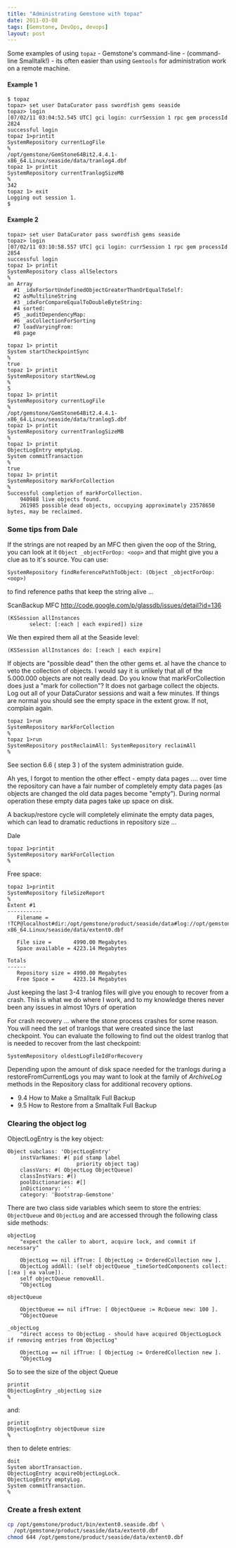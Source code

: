 ```yaml
---
title: "Administrating Gemstone with topaz"
date: 2011-03-08
tags: [Gemstone, DevOps, devops]
layout: post
---
```


Some examples of using `topaz` - Gemstone's command-line - (command-line Smalltalk!) - its often easier than using `Gemtools` for administration work on a remote machine.

#### Example 1
```
$ topaz
topaz> set user DataCurator pass swordfish gems seaside
topaz> login
[07/02/11 03:04:52.545 UTC] gci login: currSession 1 rpc gem processId 2824
successful login
topaz 1>printit
SystemRepository currentLogFile
%
/opt/gemstone/GemStone64Bit2.4.4.1-x86_64.Linux/seaside/data/tranlog4.dbf
topaz 1> printit
SystemRepository currentTranlogSizeMB
%
342
topaz 1> exit
Logging out session 1.
$
```


#### Example 2
```
topaz> set user DataCurator pass swordfish gems seaside
topaz> login
[07/02/11 03:10:58.557 UTC] gci login: currSession 1 rpc gem processId 2854
successful login
topaz 1> printit
SystemRepository class allSelectors
%
an Array
  #1 _idxForSortUndefinedObjectGreaterThanOrEqualToSelf:
  #2 asMultilineString
  #3 _idxForCompareEqualToDoubleByteString:
  #4 sorted:
  #5 _auditDependencyMap:
  #6 _asCollectionForSorting
  #7 loadVaryingFrom:
  #8 page
```

```
topaz 1> printit
System startCheckpointSync
%
true
topaz 1> printit                               
SystemRepository startNewLog
%
5
topaz 1> printit
SystemRepository currentLogFile
%
/opt/gemstone/GemStone64Bit2.4.4.1-x86_64.Linux/seaside/data/tranlog5.dbf
topaz 1> printit
SystemRepository currentTranlogSizeMB
%
topaz 1> printit
ObjectLogEntry emptyLog.
System commitTransaction
%
true
topaz 1> printit
SystemRepository markForCollection              
%
Successful completion of markForCollection.
    940988 live objects found.
    261985 possible dead objects, occupying approximately 23578650 bytes, may be reclaimed.
```

### Some tips from Dale

If the strings are not reaped by an MFC then given the oop of the String, you can look at it `Object _objectForOop: <oop>` and that might give you a clue as to it's source. You can use:

```smalltalk
SystemRepository findReferencePathToObject: (Object _objectForOop: <oop>)
```

 to find reference paths that keep the string alive ...

ScanBackup MFC  http://code.google.com/p/glassdb/issues/detail?id=136

```smalltalk
(KSSession allInstances
       select: [:each | each expired]) size
```

We then expired them all at the Seaside level:

```smalltalk
(KSSession allInstances do: [:each | each expire]
```

If objects are "possible dead" then the other gems et. al have the chance to veto the collection of objects. I would say it is unlikely that all of the 5.000.000 objects are not really dead. Do you know that markForCollection does just a "mark for collection"? It does not garbage collect the objects. Log out all of your DataCurator sessions and wait a few minutes. If things are normal you should see the empty space in the extent grow. If not, complain again.

```
topaz 1>run
SystemRepository markForCollection
%
topaz 1>run
SystemRepository postReclaimAll: SystemRepository reclaimAll
%
```

See section 6.6 ( step 3 ) of the system administration guide.


Ah yes, I forgot to mention the other effect - empty data pages .... over time the repository can have a fair number of completely empty data pages (as objects are changed the old data pages become "empty"). During normal operation these empty data pages take up space on disk.

A backup/restore cycle will completely eliminate the empty data pages, which can lead to dramatic reductions in repository size ...

Dale

```
topaz 1>printit
SystemRepository markForCollection
%
```

Free space:

```
topaz 1>printit
SystemRepository fileSizeReport
%
Extent #1
-----------
   Filename = !TCP@localhost#dir:/opt/gemstone/product/seaside/data#log://opt/gemstone/log/%N%P.log#dbf!/opt/gemstone/GemStone64Bit2.4.4.1-x86_64.Linux/seaside/data/extent0.dbf

   File size =       4990.00 Megabytes
   Space available = 4223.14 Megabytes

Totals
------
   Repository size = 4990.00 Megabytes
   Free Space =      4223.14 Megabytes
```

Just keeping the last 3-4 tranlog files will give you enough to recover from a crash.  This is what we do where I work, and to my knowledge theres never been any issues in almost 10yrs of operation

For crash recovery ... where the stone process crashes for some reason. You will need the set of tranlogs that were created since the last checkpoint. You can evaluate the following to find out the oldest tranlog that is needed to recover from the last checkpoint:

```smalltalk
SystemRepository oldestLogFileIdForRecovery
```


Depending upon the amount of disk space needed for the tranlogs during a restoreFromCurrentLogs you may want to look at the family of _ArchiveLog_ methods in the Repository class for additional recovery options.

* 9.4 How to Make a Smalltalk Full Backup
* 9.5 How to Restore from a Smalltalk Full Backup


### Clearing the object log
ObjectLogEntry is the key object:

```smalltalk
Object subclass: 'ObjectLogEntry'
	instVarNames: #( pid stamp label
	                  priority object tag)
	classVars: #( ObjectLog ObjectQueue)
	classInstVars: #()
	poolDictionaries: #[]
	inDictionary: ''
	category: 'Bootstrap-Gemstone'
```

There are two class side variables which seem to store the entries: `ObjectQueue` and `ObjectLog` and are accessed through the following class side methods:

```smalltalk
objectLog
	"expect the caller to abort, acquire lock, and commit if necessary"

	ObjectLog == nil ifTrue: [ ObjectLog := OrderedCollection new ].
	ObjectLog addAll: (self objectQueue _timeSortedComponents collect: [:ea | ea value]).
	self objectQueue removeAll.
	^ObjectLog
```

```smalltalk
objectQueue

	ObjectQueue == nil ifTrue: [ ObjectQueue := RcQueue new: 100 ].
	^ObjectQueue
```

```smalltalk
_objectLog
	"direct access to ObjectLog - should have acquired ObjectLogLock if removing entries from ObjectLog"

	ObjectLog == nil ifTrue: [ ObjectLog := OrderedCollection new ].
	^ObjectLog
```


So to see the size of the object Queue

```
printit
ObjectLogEntry _objectLog size
%
```

and:

```
printit
ObjectLogEntry objectQueue size
%
```

then to delete entries:

```
doit
System abortTransaction.
ObjectLogEntry acquireObjectLogLock.
ObjectLogEntry emptyLog.
System commitTransaction.
%
```

### Create a fresh extent

```bash
cp /opt/gemstone/product/bin/extent0.seaside.dbf \
  /opt/gemstone/product/seaside/data/extent0.dbf
chmod 644 /opt/gemstone/product/seaside/data/extent0.dbf
```
